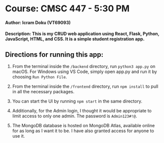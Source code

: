 # Course: CMSC 447 - 5:30 PM
#### Author: Icram Doku (VT69093)
#### Description: This is my CRUD web application using React, Flask, Python, JavaScript, HTML, and CSS. It is a simple student registration app.

## Directions for running this app:

1. From the terminal inside the `/backend` directory, run `python3 app.py` on macOS. For Windows using VS Code, simply open app.py and run it by choosing `Run Python File`.
   
2. From the terminal inside the `/frontend` directory, run `npm install` to pull in all the necessary packages.
   
3. You can start the UI by running `npm start` in the same directory.

4. Additionally, for the Admin login, I thought it would be appropriate to limit access to only one admin. The password is `Admin123#!@`.

5. The MongoDB database is hosted on MongoDB Atlas, available online for as long as I want it to be. I have also granted access for anyone to use it.
